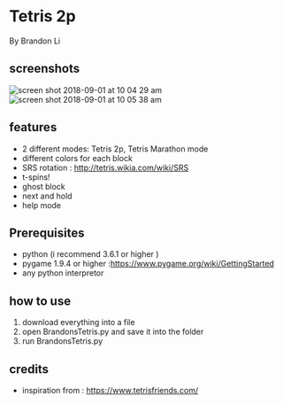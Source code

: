 Tetris 2p
=======
By Brandon Li
## screenshots 
![screen shot 2018-09-01 at 10 04 29 am](https://user-images.githubusercontent.com/42391580/44947745-27a8a780-adcf-11e8-9cad-6136005d5427.png)
![screen shot 2018-09-01 at 10 05 38 am](https://user-images.githubusercontent.com/42391580/44947757-4c048400-adcf-11e8-9353-73c3f1576c3d.png)
## features
- 2 different modes: Tetris 2p, Tetris Marathon mode
- different colors for each block
- SRS rotation : http://tetris.wikia.com/wiki/SRS
- t-spins!
- ghost block
- next and hold
- help mode

## Prerequisites
- python (i recommend 3.6.1 or higher )
- pygame 1.9.4 or higher :https://www.pygame.org/wiki/GettingStarted
- any python interpretor

## how to use

1. download everything into a file
2. open BrandonsTetris.py and save it into the folder 
3. run BrandonsTetris.py

## credits
- inspiration from : https://www.tetrisfriends.com/
